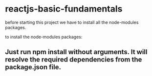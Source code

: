 # reactjs-basic-fundamentals

before starting this project we have to install all the node-modules packages.

to install the node-modules packages:

## Just run npm install without arguments. It will resolve the required dependencies from the package.json file.